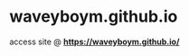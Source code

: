 # waveyboym.github.io
access site @ **<a href="https://waveyboym.github.io/" target="_blank" rel="noreferrer">https://waveyboym.github.io/</a>**
